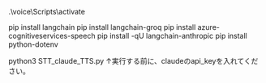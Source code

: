 .\voice\Scripts\activate   


pip install langchain
pip install langchain-groq
pip install azure-cognitiveservices-speech
pip install -qU langchain-anthropic
pip install python-dotenv

python3 STT_claude_TTS.py
↑実行する前に、claudeのapi_keyを入れてください。